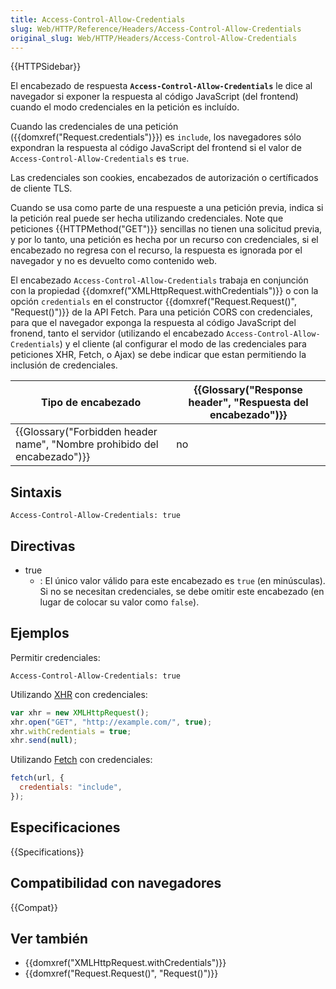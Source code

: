 ```yaml
---
title: Access-Control-Allow-Credentials
slug: Web/HTTP/Reference/Headers/Access-Control-Allow-Credentials
original_slug: Web/HTTP/Headers/Access-Control-Allow-Credentials
---
```


{{HTTPSidebar}}

El encabezado de respuesta **`Access-Control-Allow-Credentials`** le dice al navegador si exponer la respuesta al código JavaScript (del frontend) cuando el modo credenciales en la petición es incluído.

Cuando las credenciales de una petición ({{domxref("Request.credentials")}}) es `include`, los navegadores sólo expondran la respuesta al código JavaScript del frontend si el valor de `Access-Control-Allow-Credentials` es `true`.

Las credenciales son cookies, encabezados de autorización o certíficados de cliente TLS.

Cuando se usa como parte de una respueste a una petición previa, indica si la petición real puede ser hecha utilizando credenciales. Note que peticiones {{HTTPMethod("GET")}} sencillas no tienen una solicitud previa, y por lo tanto, una petición es hecha por un recurso con credenciales, si el encabezado no regresa con el recurso, la respuesta es ignorada por el navegador y no es devuelto como contenido web.

El encabezado `Access-Control-Allow-Credentials` trabaja en conjunción con la propiedad {{domxref("XMLHttpRequest.withCredentials")}} o con la opción `credentials` en el constructor {{domxref("Request.Request()", "Request()")}} de la API Fetch. Para una petición CORS con credenciales, para que el navegador exponga la respuesta al código JavaScript del fronend, tanto el servidor (utilizando el encabezado `Access-Control-Allow-Credentials`) y el cliente (al configurar el modo de las credenciales para peticiones XHR, Fetch, o Ajax) se debe indicar que estan permitiendo la inclusión de credenciales.

| Tipo de encabezado                                                       | {{Glossary("Response header", "Respuesta del encabezado")}} |
| ------------------------------------------------------------------------ | ----------------------------------------------------------- |
| {{Glossary("Forbidden header name", "Nombre prohibido del encabezado")}} | no                                                          |

## Sintaxis

```
Access-Control-Allow-Credentials: true
```

## Directivas

- true
  - : El único valor válido para este encabezado es `true` (en minúsculas). Si no se necesitan credenciales, se debe omitir este encabezado (en lugar de colocar su valor como `false`).

## Ejemplos

Permitir credenciales:

```
Access-Control-Allow-Credentials: true
```

Utilizando [XHR](/es/docs/Web/API/XMLHttpRequest) con credenciales:

```js
var xhr = new XMLHttpRequest();
xhr.open("GET", "http://example.com/", true);
xhr.withCredentials = true;
xhr.send(null);
```

Utilizando [Fetch](/es/docs/Web/API/Fetch_API) con credenciales:

```js
fetch(url, {
  credentials: "include",
});
```

## Especificaciones

{{Specifications}}

## Compatibilidad con navegadores

{{Compat}}

## Ver también

- {{domxref("XMLHttpRequest.withCredentials")}}
- {{domxref("Request.Request()", "Request()")}}
